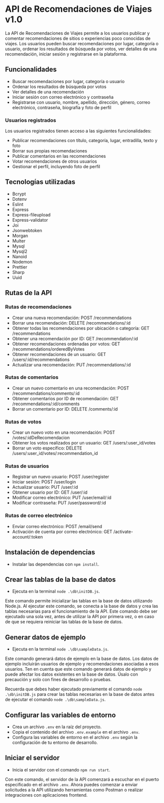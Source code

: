 # API de Recomendaciones de Viajes v1.0

La API de Recomendaciones de Viajes permite a los usuarios publicar y comentar recomendaciones de sitios o experiencias poco conocidas de viajes. Los usuarios pueden buscar recomendaciones por lugar, categoría o usuario, ordenar los resultados de búsqueda por votos, ver detalles de una recomendación, iniciar sesión y registrarse en la plataforma.

## Funcionalidades

- Buscar recomendaciones por lugar, categoría o usuario
- Ordenar los resultados de búsqueda por votos
- Ver detalles de una recomendación
- Iniciar sesión con correo electrónico y contraseña
- Registrarse con usuario, nombre, apellido, dirección, género, correo electrónico, contraseña, biografía y foto de perfil

### Usuarios registrados

Los usuarios registrados tienen acceso a las siguientes funcionalidades:

- Publicar recomendaciones con título, categoría, lugar, entradilla, texto y foto
- Borrar sus propias recomendaciones
- Publicar comentarios en las recomendaciones
- Votar recomendaciones de otros usuarios
- Gestionar el perfil, incluyendo foto de perfil

## Tecnologías utilizadas

- Bcrypt
- Dotenv
- Eslint
- Express
- Express-fileupload
- Express-validator
- Joi
- Jsonwebtoken
- Morgan
- Multer
- Mysql
- Mysql2
- Nanoid
- Nodemon
- Prettier
- Sharp
- Uuid

## Rutas de la API

### Rutas de recomendaciones

- Crear una nueva recomendación: POST /recommendations
- Borrar una recomendación: DELETE /recommendations/:id
- Obtener todas las recomendaciones por ubicación o categoría: GET /recommendations
- Obtener una recomendación por ID: GET /recommendation/:id
- Obtener recomendaciones ordenadas por votos: GET /recommendations/orderedByVotes
- Obtener recomendaciones de un usuario: GET /users/:id/recommendations
- Actualizar una recomendación: PUT /recommendations/:id

### Rutas de comentarios

- Crear un nuevo comentario en una recomendación: POST /recommendations/comments/:id
- Obtener comentarios por ID de recomendación: GET /recommendations/:id/comments
- Borrar un comentario por ID: DELETE /comments/:id

### Rutas de votos

- Crear un nuevo voto en una recomendación: POST /votes/:idDeRecomendacion
- Obtener los votos realizados por un usuario: GET /users/:user_id/votes
- Borrar un voto específico: DELETE /users/:user_id/votes/:recommendation_id

### Rutas de usuarios

- Registrar un nuevo usuario: POST /user/register
- Iniciar sesión: POST /user/login
- Actualizar usuario: PUT /user/:id
- Obtener usuario por ID: GET /user/:id
- Modificar correo electrónico: PUT /user/email/:id
- Modificar contraseña: PUT /user/password/:id

### Rutas de correo electrónico

- Enviar correo electrónico: POST /email/send
- Activación de cuenta por correo electrónico: GET /activate-account/:token

## Instalación de dependencias

- Instalar las dependencias con `npm install`.

## Crear las tablas de la base de datos

- Ejecuta en la terminal `node .\db\initDB.js`.

Este comando permite inicializar las tablas en la base de datos utilizando Node.js. Al ejecutar este comando, se conecta a la base de datos y crea las tablas necesarias para el funcionamiento de la API. Este comando debe ser ejecutado una sola vez, antes de utilizar la API por primera vez, o en caso de que se requiera reiniciar las tablas de la base de datos.

## Generar datos de ejemplo

- Ejecuta en la terminal `node .\db\sampleData.js`.

Este comando generará datos de ejemplo en la base de datos. Los datos de ejemplo incluirán usuarios de ejemplo y recomendaciones asociadas a esos usuarios. Ten en cuenta que este comando generará datos de ejemplo y puede afectar los datos existentes en la base de datos. Úsalo con precaución y solo con fines de desarrollo o pruebas.

Recuerda que debes haber ejecutado previamente el comando `node .\db\initDB.js` para crear las tablas necesarias en la base de datos antes de ejecutar el comando `node .\db\sampleData.js`.

## Configurar las variables de entorno

- Crea un archivo `.env` en la raíz del proyecto.
- Copia el contenido del archivo `.env.example` en el archivo `.env`.
- Configura las variables de entorno en el archivo `.env` según la configuración de tu entorno de desarrollo.

## Iniciar el servidor

- Inicia el servidor con el comando `npm run start`.

Con este comando, el servidor de la API comenzará a escuchar en el puerto especificado en el archivo `.env`. Ahora puedes comenzar a enviar solicitudes a la API utilizando herramientas como Postman o realizar integraciones con aplicaciones frontend.
